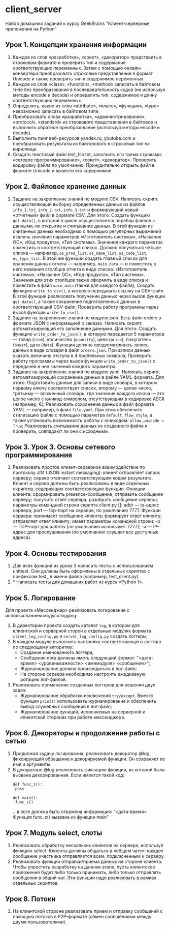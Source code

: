 # client_server
Набор домашних заданий к курсу GeekBrains "Клиент-серверные приложения на Python"

## Урок 1. Концепции хранения информации
1. Каждое из слов «разработка», «сокет», «декоратор» представить в строковом формате и проверить тип и содержание соответствующих переменных. Затем с помощью онлайн-конвертера преобразовать строковые представление в формат Unicode и также проверить тип и содержимое переменных.
2. Каждое из слов «class», «function», «method» записать в байтовом типе без преобразования в последовательность кодов (не используя методы encode и decode) и определить тип, содержимое и длину соответствующих переменных.
3. Определить, какие из слов «attribute», «класс», «функция», «type» невозможно записать в байтовом типе.
4. Преобразовать слова «разработка», «администрирование», «protocol», «standard» из строкового представления в байтовое и выполнить обратное преобразование (используя методы encode и decode).
5. Выполнить пинг веб-ресурсов yandex.ru, youtube.com и преобразовать результаты из байтовового в строковый тип на кириллице.
6. Создать текстовый файл test_file.txt, заполнить его тремя строками: «сетевое программирование», «сокет», «декоратор». Проверить кодировку файла по умолчанию. Принудительно открыть файл в формате Unicode и вывести его содержимое.

## Урок 2. Файловое хранение данных
1. Задание на закрепление знаний по модулю CSV. Написать скрипт, осуществляющий выборку определенных данных из файлов 
`info_1.txt`, `info_2.txt`, `info_3.txt` и формирующий новый «отчетный» файл в формате CSV. Для этого:
Создать функцию `get_data()`, в которой в цикле осуществляется перебор файлов с данными, их открытие и считывание данных. 
В этой функции из считанных данных необходимо с помощью регулярных выражений извлечь значения параметров 
«Изготовитель системы», «Название ОС», «Код продукта», «Тип системы». Значения каждого параметра поместить в соответствующий список. 
Должно получиться четыре списка — например, `os_prod_list`, `os_name_list`, `os_code_list`, `os_type_list`. 
В этой же функции создать главный список для хранения данных отчета — например, `main_data` — и поместить в него названия 
столбцов отчета в виде списка: «Изготовитель системы», «Название ОС», «Код продукта», «Тип системы». 
Значения для этих столбцов также оформить в виде списка и поместить в файл `main_data` (также для каждого файла);
Создать функцию `write_to_csv()`, в которую передавать ссылку на CSV-файл. В этой функции реализовать получение данных 
через вызов функции `get_data()`, а также сохранение подготовленных данных в соответствующий CSV-файл;
Проверить работу программы через вызов функции `write_to_csv()`. 
2. Задание на закрепление знаний по модулю json. Есть файл orders в формате JSON с информацией о заказах. 
Написать скрипт, автоматизирующий его заполнение данными. Для этого:
Создать функцию `write_order_to_json()`, в которую передается 5 параметров — товар (`item`), количество (`quantity`), цена (`price`), 
покупатель (`buyer`), дата (`date`). Функция должна предусматривать запись данных в виде словаря в файл `orders.json`. 
При записи данных указать величину отступа в 4 пробельных символа;
Проверить работу программы через вызов функции `write_order_to_json()` с передачей в нее значений каждого параметра.
3. Задание на закрепление знаний по модулю yaml. Написать скрипт, автоматизирующий сохранение данных в файле YAML-формата. Для этого:
Подготовить данные для записи в виде словаря, в котором первому ключу соответствует список, второму — целое число, 
третьему — вложенный словарь, где значение каждого ключа — это целое число с юникод-символом, отсутствующим в кодировке ASCII (например, €);
Реализовать сохранение данных в файл формата YAML — например, в файл `file.yaml`. 
При этом обеспечить стилизацию файла с помощью параметра `default_flow_style`, а также установить возможность работы с юникодом: 
`allow_unicode = True`;
Реализовать считывание данных из созданного файла и проверить, совпадают ли они с исходными.

## Урок 3. Урок 3. Основы сетевого программирования
1. Реализовать простое клиент-серверное взаимодействие по протоколу JIM (JSON instant messaging):
клиент отправляет запрос серверу;
сервер отвечает соответствующим кодом результата. Клиент и сервер должны быть реализованы в виде отдельных скриптов, содержащих соответствующие функции. Функции клиента: сформировать presence-сообщение; отправить сообщение серверу; получить ответ сервера; разобрать сообщение сервера; параметры командной строки скрипта client.py <addr> [<port>]: addr — ip-адрес сервера; port — tcp-порт на сервере, по умолчанию 7777. Функции сервера: принимает сообщение клиента; формирует ответ клиенту; отправляет ответ клиенту; имеет параметры командной строки: -p <port> — TCP-порт для работы (по умолчанию использует 7777); -a <addr> — IP-адрес для прослушивания (по умолчанию слушает все доступные адреса).

## Урок 4. Основы тестирования
1. Для всех функций из урока 3 написать тесты с использованием unittest. Они должны быть оформлены в отдельных скриптах с префиксом test_ в имени файла (например, test_client.py).
2. \* Написать тесты для домашних работ из курса «Python 1».

## Урок 5. Логирование
Для проекта «Мессенджер» реализовать логирование с использованием модуля logging:
1. В директории проекта создать каталог `log`, в котором для клиентской и серверной сторон в отдельных модулях формата `client_log_config.py` и `server_log_config.py` создать логгеры;
2. В каждом модуле выполнить настройку соответствующего логгера по следующему алгоритму:
    * Создание именованного логгера;
    * Сообщения лога должны иметь следующий формат: "<дата-время> <уровеньважности> <имямодуля> <сообщение>";
    * Журналирование должно производиться в лог-файл;
    * На стороне сервера необходимо настроить ежедневную ротацию лог-файлов.
3. Реализовать применение созданных логгеров для решения двух задач:
    * Журналирование обработки исключений `try/except`. Вместо функции `print()` использовать журналирование и обеспечить вывод служебных сообщений в лог-файл;
    * Журналирование функций, исполняемых на серверной и клиентской сторонах при работе мессенджера.
    
## Урок 6. Декораторы и продолжение работы с сетью
1. Продолжая задачу логирования, реализовать декоратор @log, фиксирующий обращение к декорируемой функции. Он сохраняет ее имя и аргументы.
2. В декораторе @log реализовать фиксацию функции, из которой была вызвана декорированная. Если имеется такой код:
    ```@log
    def func_z():
     pass
    
    def main():
     func_z()
   ```
    ...в логе должна быть отражена информация:
    "<дата-время> Функция func_z() вызвана из функции main"
    
## Урок 7. Модуль select, слоты

1. Реализовать обработку нескольких клиентов на сервере, используя функцию select. Клиенты должны общаться в «общем чате»: каждое сообщение участника отправляется всем, подключенным к серверу.
2. Реализовать функции отправки/приема данных на стороне клиента. Чтобы упростить разработку на данном этапе, пусть клиентское приложение будет либо только принимать, либо только отправлять сообщения в общий чат. Эти функции надо реализовать в рамках отдельных скриптов.

## Урок 8. Потоки
1. На клиентской стороне реализовать прием и отправку сообщений с помощью потоков в P2P-формате (обмен сообщениями между двумя пользователями).
